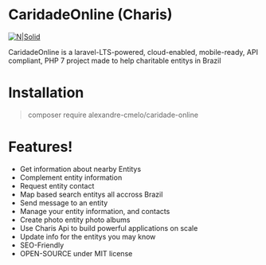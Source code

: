 # CaridadeOnline (Charis)

[![N|Solid](https://i0.wp.com/lh5.googleusercontent.com/-CoAVZluoF04/U0-dNFIsgcI/AAAAAAAACNE/e81wX0uqe0k/w506-h612-no/three_fates_tapestry_1000px.jpg?resize=200%2C200&ssl=1)](https://en.wikipedia.org/wiki/The_Three_Graces)


CaridadeOnline is a laravel-LTS-powered, cloud-enabled, mobile-ready, API compliant, PHP 7 project made to help charitable entitys in Brazil

# Installation
> composer require alexandre-cmelo/caridade-online

# Features!

  - Get information about nearby Entitys
  - Complement entity information
  - Request entity contact
  - Map based search entitys all accross Brazil
  - Send message to an entity  
  - Manage your entity information, and contacts
  - Create photo entity photo albums 
  - Use Charis Api to build powerful applications on scale
  - Update info for the entitys you may know
  - SEO-Friendly
  - OPEN-SOURCE under MIT license

